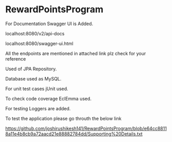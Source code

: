# RewardPointsProgram

For Documentation Swagger UI is Added.

localhost:8080/v2/api-docs

localhost:8080/swagger-ui.html

All the endpoints are mentioned in attached link plz check for your reference

Used of JPA Repository.

Database used as MySQL.

For unit test cases jUnit used.

To check code coverage EclEmma used.

For testing Loggers are added.


To test the application please go throuth the below link

https://github.com/joshirushikesh141/RewardPointsProgram/blob/e64cc88118a11e4b8cb9a72aacd21e88882784dd/Supporting%20Details.txt



